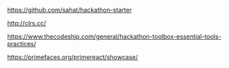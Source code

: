 https://github.com/sahat/hackathon-starter

http://clrs.cc/

https://www.thecodeship.com/general/hackathon-toolbox-essential-tools-practices/

https://primefaces.org/primereact/showcase/

